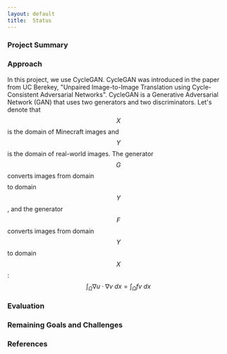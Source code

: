 ```yaml
---
layout: default
title:  Status
---
```


### Project Summary

### Approach
In this project, we use CycleGAN. CycleGAN was introduced in the paper from UC Berekey, "Unpaired Image-to-Image Translation using Cycle-Consistent Adversarial Networks". CycleGAN is a Generative Adversarial Network (GAN) that uses two generators and two discriminators. Let's denote that $$X$$ is the domain of Minecraft images and $$Y$$ is the domain of real-world images. The generator $$G$$ converts images from domain $$$$ to domain $$Y$$, and the generator $$F$$ converts images from domain $$Y$$ to domain $$X$$: 
$$\int_\Omega \nabla u \cdot \nabla v~dx = \int_\Omega fv~dx$$

### Evaluation

### Remaining Goals and Challenges

### References
